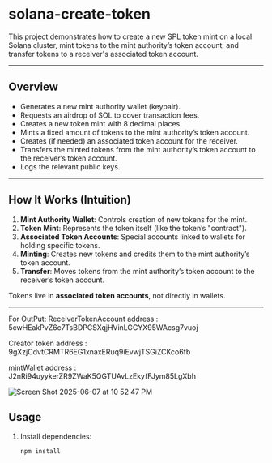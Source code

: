 # solana-create-token

This project demonstrates how to create a new SPL token mint on a local Solana cluster, mint tokens to the mint authority’s token account, and transfer tokens to a receiver's associated token account.

---

## Overview

- Generates a new mint authority wallet (keypair).
- Requests an airdrop of SOL to cover transaction fees.
- Creates a new token mint with 8 decimal places.
- Mints a fixed amount of tokens to the mint authority’s token account.
- Creates (if needed) an associated token account for the receiver.
- Transfers the minted tokens from the mint authority’s token account to the receiver’s token account.
- Logs the relevant public keys.

---

## How It Works (Intuition)

1. **Mint Authority Wallet**: Controls creation of new tokens for the mint.
2. **Token Mint**: Represents the token itself (like the token’s "contract").
3. **Associated Token Accounts**: Special accounts linked to wallets for holding specific tokens.
4. **Minting**: Creates new tokens and credits them to the mint authority’s token account.
5. **Transfer**: Moves tokens from the mint authority’s token account to the receiver’s token account.

Tokens live in **associated token accounts**, not directly in wallets.

---
For OutPut:
ReceiverTokenAccount address : 5cwHEakPvZ6c7TsBDPCSXqjHVinLGCYX95WAcsg7vuoj

Creator token address : 9gXzjCdvtCRMTR6EG1xnaxERuq9iEvwjTSGiZCKco6fb

mintWallet address : J2nRi94uyykerZR9ZWaK5QGTUAvLzEkyfFJym85LgXbh


![Screen Shot 2025-06-07 at 10 52 47 PM](https://github.com/user-attachments/assets/ed1fdef6-57af-4e45-97e9-00c2909ae0db)


## Usage

1. Install dependencies:

   ```bash
   npm install
